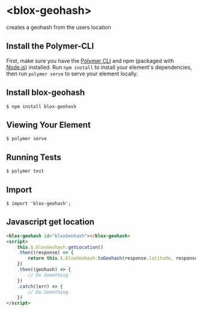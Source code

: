 # \<blox-geohash\>

creates a geohash from the users location

## Install the Polymer-CLI

First, make sure you have the [Polymer CLI](https://www.npmjs.com/package/polymer-cli) and npm (packaged with [Node.js](https://nodejs.org)) installed. Run `npm install` to install your element's dependencies, then run `polymer serve` to serve your element locally.


## Install blox-geohash

```
$ npm install blox-geohash
```

## Viewing Your Element

```
$ polymer serve
```

## Running Tests

```
$ polymer test
```

## Import

```
$ import 'blox-geohash';
```

## Javascript get location

```html
<blox-geohash id="bloxGeohash"></blox-geohash>
<script>
    this.$.bloxGeohash.getLocation()
    .then((response) => {
        return this.$.bloxGeohash.toGeohash(response.latitude, response.longitude)
    })
    .then((geohash) => {
        // Do Something
    })
    .catch((err) => {
        // Do Something
    })
</script>
```